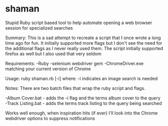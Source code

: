 # shaman
Stupid Ruby script based tool to help automate opening a web browser session for specialized searches 

Summary:
This is a sad attempt to recreate a script that I once wrote a long time ago for fun.  It initially supported more flags but I don't see the need for the additional flags as I never really used them.  The script initially supported firefox as well but I also used that very seldom

Requirements:
-Ruby
-selenium webdriver gem
-ChromeDriver.exe matching your current version of Chrome

Usage:
ruby shaman.rb [-i]
where:
-i indicates an image search is needed 

Notes:
There are two batch files that wrap the ruby script and flags.

-Album Cover.bat - adds the -i flag and the terms album cover to the query
-Track Listing.bat - adds the terms track listing to the query being searched

Works well enough, when inspiration hits (if ever) I'll look into the Chrome webdriver options to suppress notifications
